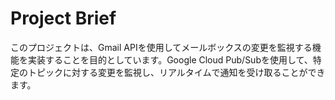 # Project Brief

このプロジェクトは、Gmail APIを使用してメールボックスの変更を監視する機能を実装することを目的としています。Google Cloud Pub/Subを使用して、特定のトピックに対する変更を監視し、リアルタイムで通知を受け取ることができます。
